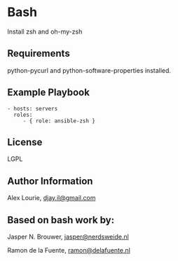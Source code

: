 Bash
========

Install zsh and oh-my-zsh

Requirements
------------

python-pycurl and python-software-properties installed.

Example Playbook
-------------------------

    - hosts: servers
      roles:
         - { role: ansible-zsh }

License
-------

LGPL

Author Information
------------------

Alex Lourie, djay.il@gmail.com

Based on bash work by:
------------------

Jasper N. Brouwer, jasper@nerdsweide.nl

Ramon de la Fuente, ramon@delafuente.nl
